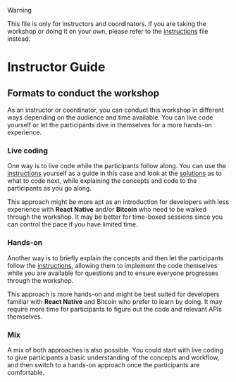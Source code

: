 > [!WARNING]
> This file is only for instructors and coordinators. If you are taking the workshop or doing it on your own, please refer to the [instructions](INSTRUCTIONS.md) file instead.

# Instructor Guide

## Formats to conduct the workshop

As an instructor or coordinator, you can conduct this workshop in different ways depending on the audience and time available. You can live code yourself or let the participants dive in themselves for a more hands-on experience.

### Live coding

One way is to live code while the participants follow along. You can use the [instructions](INSTRUCTIONS.md) yourself as a guide in this case and look at the [solutions](SOLUTIONS.md) as to what to code next, while explaining the concepts and code to the participants as you go along.

This approach might be more apt as an introduction for developers with less experience with **React Native** and/or **Bitcoin** who need to be walked through the workshop. It may be better for time-boxed sessions since you can control the pace if you have limited time.

### Hands-on

Another way is to briefly explain the concepts and then let the participants follow the [instructions](INSTRUCTIONS.md), allowing them to implement the code themselves while you are available for questions and to ensure everyone progresses through the workshop.

This approach is more hands-on and might be best suited for developers familiar with **React Native** and Bitcoin who prefer to learn by doing. It may require more time for participants to figure out the code and relevant APIs themselves.

### Mix

A mix of both approaches is also possible. You could start with live coding to give participants a basic understanding of the concepts and workflow, and then switch to a hands-on approach once the participants are comfortable.
